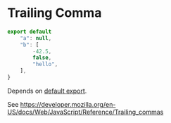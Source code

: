 # Trailing Comma

```js
export default
    "a": null,
    "b": [
        -42.5,
        false,
        "hello",
    ],
}
```

Depends on [default export](./211-default-export.md).

See https://developer.mozilla.org/en-US/docs/Web/JavaScript/Reference/Trailing_commas
